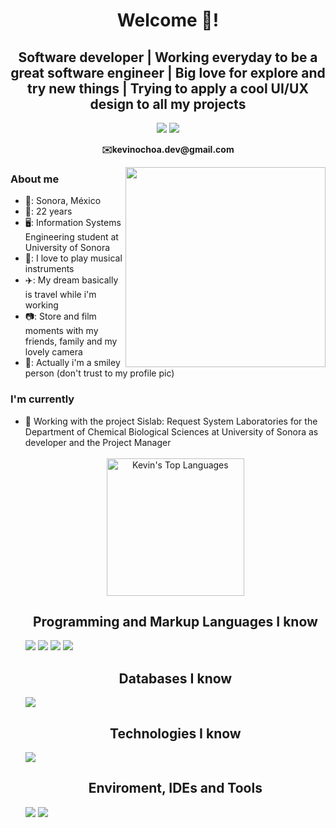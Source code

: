 <h1 align="center">Welcome 💚!</h1>

<h2 align="center">Software developer | Working everyday to be a great software engineer | Big love for explore and try new things | Trying to apply a cool UI/UX design to all my projects</h2>

<p align="center">
<a href="https://www.linkedin.com/in/kevinochoaguerrero/" target="_blank"><img  src="https://img.shields.io/badge/-LinkedIn-181818?style=for-the-badge&logo=linkedin&logoColor=white"></a>
<a href="https://kevstrosky.github.io/" target="_blank"><img  src="https://img.shields.io/badge/-My Portfolio-181818?style=for-the-badge"></a>
</p>
<p align="center"><b>✉️kevinochoa.dev@gmail.com</b></p>


<img align="right" src="https://64.media.tumblr.com/6d7def05f8c5bb43a641f279415706f4/tumblr_nx5p9fHeMR1rn5gv3o1_500.gif" width=320px>

<h3>About me</h3>
<ul>
<li>🤠: Sonora, México</li>
<li>🚀: 22 years</li>
<li>🖥️: Information Systems Engineering student at University of Sonora</li>
<li>🎼: I love to play musical instruments</li>
<li>✈️: My dream basically is travel while i'm working</li>
<li>📷: Store and film moments with my friends, family and my lovely camera</li>
<li>🌟: Actually i'm a smiley person (don't trust to my profile pic)</li>
</ul>

<h3>I'm currently</h3>
<ul>
<li>🧪 Working with the project Sislab: Request System Laboratories for the Department of Chemical Biological Sciences at University of Sonora as developer and the Project Manager </li>
<br>

<div align="center">
<img  alt="Kevin's Top Languages"  src="https://github-readme-stats.vercel.app/api/top-langs/?username=kevstrosky&langs_count=10&layout=compact&theme=react&hide_border=true&bg_color=181818&title_color=20C20E&icon_color=D02929"  height="220"/>
</div>

<h2 align="center">Programming and Markup Languages I know</h2>
<img  src="https://img.shields.io/badge/-Javascript-0D1117?style=rounded-square&logo=javascript&logoColor=f7df1e">
<img  src="https://img.shields.io/badge/-C Sharp-0D1117?style=rounded-square&logo=csharp&logoColor=9b4993">
<img  src="https://img.shields.io/badge/-HTML5-0D1117?style=rounded-square&logo=html5&logoColor=f06529">
<img src="https://img.shields.io/badge/-CSS3-0D1117?style=rounded-square&logo=css3&logoColor=2965f1">
  
<h2 align="center">Databases I know</h2>
<img  src="https://img.shields.io/badge/MySQL-0D1117.svg?style=rounded-square&logo=mysql&logoColor=00758F">


<h2 align="center">Technologies I know</h2>
<a  href="#"><img  src="https://img.shields.io/badge/Figma-0D1117.svg?style=rounded-square&logo=figma&logoColor=1abcfe"></a>


<h2 align="center">Enviroment, IDEs and Tools</h2>
<img src="https://img.shields.io/badge/VS-0D1117.svg?style=rounded-square&logo=visualstudiocode&logoColor=5d2b90">
<img src="https://img.shields.io/badge/VSCode-0D1117.svg?style=rounded-square&logo=visualstudiocode&logoColor=0078d7">
